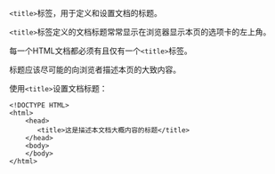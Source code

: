 
`<title>`标签，用于定义和设置文档的标题。
     
`<title>`标签定义的文档标题常常显示在浏览器显示本页的选项卡的左上角。 
     
每一个HTML文档都必须有且仅有一个`<title>`标签。    
     
标题应该尽可能的向浏览者描述本页的大致内容。        

使用`<title>`设置文档标题：

    <!DOCTYPE HTML>
    <html>
        <head>
           <title>这是描述本文档大概内容的标题</title>
        </head>
        <body>
        </body>
    </html>

